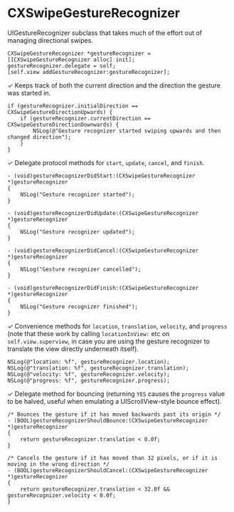 CXSwipeGestureRecognizer
========================

UIGestureRecognizer subclass that takes much of the effort out of managing directional swipes.

    CXSwipeGestureRecognizer *gestureRecognizer = [[CXSwipeGestureRecognizer alloc] init];
    gestureRecognizer.delegate = self;
    [self.view addGestureRecognizer:gestureRecognizer];

✓ Keeps track of both the current direction and the direction the gesture was started in.

    if (gestureRecognizer.initialDirection == CXSwipeGestureDirectionUpwards) {
        if (gestureRecognizer.currentDirection == CXSwipeGestureDirectionDownwards) {
            NSLog(@"Gesture recognizer started swiping upwards and then changed direction");
        }
    }

✓ Delegate protocol methods for `start`, `update`, `cancel`, and `finish`.
    
    - (void)gestureRecognizerDidStart:(CXSwipeGestureRecognizer *)gestureRecognizer
    {
        NSLog("Gesture recognizer started");
    }
    
    - (void)gestureRecognizerDidUpdate:(CXSwipeGestureRecognizer *)gestureRecognizer
    {
        NSLog("Gesture recognizer updated");
    }
    
    - (void)gestureRecognizerDidCancel:(CXSwipeGestureRecognizer *)gestureRecognizer
    {
        NSLog("Gesture recognizer cancelled");
    }
    
    - (void)gestureRecognizerDidFinish:(CXSwipeGestureRecognizer *)gestureRecognizer
    {
        NSLog("Gesture recognizer finished");
    }

✓ Convenience methods for `location`, `translation`, `velocity`, and `progress` (note that these work by calling `locationInView:` etc on `self.view.superview`, in case you are using the gesture recognizer to translate the view directly underneath itself).

    NSLog(@"location: %f", gestureRecognizer.location);
    NSLog(@"translation: %f", gestureRecognizer.translation);
    NSLog(@"velocity: %f", gestureRecognizer.velocity);
    NSLog(@"progress: %f", gestureRecognizer.progress);

✓ Delegate method for bouncing (returning `YES` causes the `progress` value to be halved, useful when emulating a UIScrollView-style bounce effect).

    /* Bounces the gesture if it has moved backwards past its origin */
    - (BOOL)gestureRecognizerShouldBounce:(CXSwipeGestureRecognizer *)gestureRecognizer
    {
        return gestureRecognizer.translation < 0.0f;
    }

    /* Cancels the gesture if it has moved than 32 pixels, or if it is moving in the wrong direction */
    - (BOOL)gestureRecognizerShouldCancel:(CXSwipeGestureRecognizer *)gestureRecognizer
    {
        return gestureRecognizer.translation < 32.0f && gestureRecognizer.velocity < 0.0f;
    }